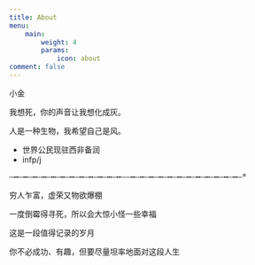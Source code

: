 ```yaml
---
title: About
menu:
    main: 
        weight: 4
        params:
            icon: about
comment: false
---
```

小金

我想死，你的声音让我想化成灰。

人是一种生物，我希望自己是风。
- 世界公民现驻西非备润
- infp/j

┄┅┄┅┄┅┄┅┄┅┄┅┄┅┄┅┄┅┄┅┄┅┄┅┄┄┅┄┅┄┅┄┅┄┅┄┅┄┅┄┅┄┅┄┅┄┅┄┅┄°

穷人乍富，虚荣又物欲爆棚

一度倒霉得寻死，所以会大惊小怪一些幸福

这是一段值得记录的岁月

你不必成功、有趣，但要尽量坦率地面对这段人生

